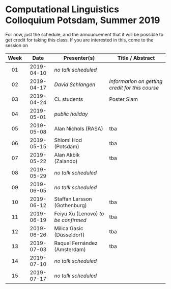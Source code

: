 # Computational Linguistics Colloquium Potsdam, Summer 2019


For now, just the schedule, and the announcement that it will be possible to get credit for taking this class. If you are interested in this, come to the session on


| Week | Date | Presenter(s) | Title / Abstract|
|:------:|:------:|-----------|------|
01 | 2019-04-10 | *no talk scheduled* | |
02 | 2019-04-17 | *David Schlangen* | *Information on getting credit for this course* |
03 | 2019-04-24 | CL students | Poster Slam |
04 | 2019-05-01 | *public holiday* | |
05 | 2019-05-08 | Alan Nichols (RASA) | tba |
06 | 2019-05-15 | Shlomi Hod (Potsdam) | tba |
07 | 2019-05-22 | Alan Akbik (Zalando) | tba |
08 | 2019-05-29 | *no talk scheduled*  | |
09 | 2019-06-05 | *no talk scheduled*  | |
10 | 2019-06-12 | Staffan Larsson (Gothenburg) | tba |
11 | 2019-06-19 | Feiyu Xu (Lenovo) *to be confirmed* | tba
12 | 2019-06-26 | Milica Gasic (Düsseldorf) | tba
13 | 2019-07-03 | Raquel Fernández (Amsterdam) | tba
14 | 2019-07-10 | *no talk scheduled* | |
15 | 2019-07-17 | *no talk scheduled* | |
